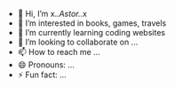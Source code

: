 - 👋 Hi, I’m x._.Astor._.x
- 👀 I’m interested in books, games, travels
- 🌱 I’m currently learning coding websites
- 💞️ I’m looking to collaborate on ...
- 📫 How to reach me ...
- 😄 Pronouns: ...
- ⚡ Fun fact: ...

<!---
xAstorx/xAstorx is a ✨ special ✨ repository because its `README.md` (this file) appears on your GitHub profile.
You can click the Preview link to take a look at your changes.
--->
